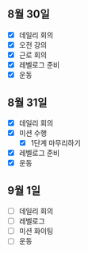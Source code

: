 ## 8월 30일

- [x] 데일리 회의
- [x] 오전 강의
- [x] 근로 회의
- [x] 레벨로그 준비
- [x] 운동

## 8월 31일

- [x] 데일리 회의
- [x] 미션 수행
  - [x] 1단계 마무리하기
- [x] 레벨로그 준비
- [x] 운동

## 9월 1일

- [ ] 데일리 회의
- [ ] 레벨로그
- [ ] 미션 화이팅
- [ ] 운동
